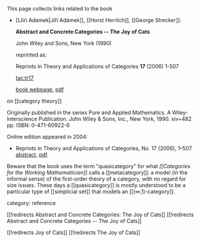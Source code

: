 
This page collects links related to the book

* [[Jiri Adamek|Ji&#345;í Adámek]], [[Horst Herrlich]], [[George Strecker]]:

  **Abstract and Concrete Categories -- The Joy of Cats**

  John Wiley and Sons, New York (1990)

  reprinted as:

  Reprints in Theory and Applications of Categories **17** (2006) 1-507

  [tac:tr17](http://www.tac.mta.ca/tac/reprints/articles/17/tr17abs.html)

  [book webpage](http://katmat.math.uni-bremen.de/acc/), [pdf](http://www.tac.mta.ca/tac/reprints/articles/17/tr17.pdf)

on [[category theory]]

Originally published in the series
Pure and Applied Mathematics. A Wiley-Interscience Publication.
John Wiley & Sons, Inc., New York, 1990. xiv+482 pp. ISBN: 0-471-60922-6 

Online edition appeared in 2004:

* Reprints in Theory and Applications of Categories, No. 17 (2006), 1–507.
[abstract](http://www.tac.mta.ca/tac/reprints/articles/17/tr17abs.html),
[pdf](http://www.tac.mta.ca/tac/reprints/articles/17/tr17.pdf).

Beware that the book uses the term "quasicategory" for what  _[[Categories for the Working Mathematician]]_ calls a [[metacategory]]: a model (in the informal sense) of the first-order theory of a category, with no regard for size issues. These days a [[quasicategory]] is mostly understood to be a particular type of [[simplicial set]] that models an [[(∞,1)-category]].

category: reference

[[!redirects Abstract and Concrete Categories: The Joy of Cats]]
[[!redirects Abstract and Concrete Categories -- The Joy of Cats]]

[[!redirects Joy of Cats]]
[[!redirects The Joy of Cats]]

